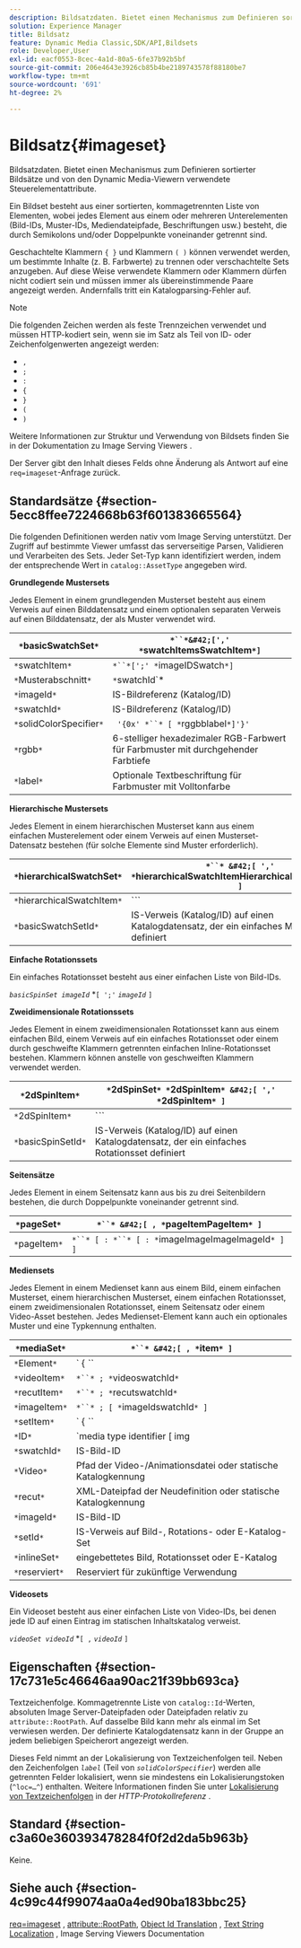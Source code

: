 ```yaml
---
description: Bildsatzdaten. Bietet einen Mechanismus zum Definieren sortierter Bildsätze und von den Dynamic Media-Viewern verwendete Steuerelementattribute.
solution: Experience Manager
title: Bildsatz
feature: Dynamic Media Classic,SDK/API,Bildsets
role: Developer,User
exl-id: eacf0553-8cec-4a1d-80a5-6fe37b92b5bf
source-git-commit: 206e4643e3926cb85b4be2189743578f88180be7
workflow-type: tm+mt
source-wordcount: '691'
ht-degree: 2%

---
```


# Bildsatz{#imageset}

Bildsatzdaten. Bietet einen Mechanismus zum Definieren sortierter Bildsätze und von den Dynamic Media-Viewern verwendete Steuerelementattribute.

Ein Bildset besteht aus einer sortierten, kommagetrennten Liste von Elementen, wobei jedes Element aus einem oder mehreren Unterelementen (Bild-IDs, Muster-IDs, Mediendateipfade, Beschriftungen usw.) besteht, die durch Semikolons und/oder Doppelpunkte voneinander getrennt sind.

Geschachtelte Klammern `{ }` und Klammern `( )` können verwendet werden, um bestimmte Inhalte (z. B. Farbwerte) zu trennen oder verschachtelte Sets anzugeben. Auf diese Weise verwendete Klammern oder Klammern dürfen nicht codiert sein und müssen immer als übereinstimmende Paare angezeigt werden. Andernfalls tritt ein Katalogparsing-Fehler auf.

>[!NOTE]
>
>Die folgenden Zeichen werden als feste Trennzeichen verwendet und müssen HTTP-kodiert sein, wenn sie im Satz als Teil von ID- oder Zeichenfolgenwerten angezeigt werden:
>
>* `,`
>* `;`
>* `:`
>* `{`
>* `}`
>* `(`
>* `)`



Weitere Informationen zur Struktur und Verwendung von Bildsets finden Sie in der Dokumentation zu Image Serving Viewers .

Der Server gibt den Inhalt dieses Felds ohne Änderung als Antwort auf eine `req=imageset`-Anfrage zurück.

## Standardsätze {#section-5ecc8ffee7224668b63f601383665564}

Die folgenden Definitionen werden nativ vom Image Serving unterstützt. Der Zugriff auf bestimmte Viewer umfasst das serverseitige Parsen, Validieren und Verarbeiten des Sets. Jeder Set-Typ kann identifiziert werden, indem der entsprechende Wert in `catalog::AssetType` angegeben wird.

**Grundlegende Mustersets**

Jedes Element in einem grundlegenden Musterset besteht aus einem Verweis auf einen Bilddatensatz und einem optionalen separaten Verweis auf einen Bilddatensatz, der als Muster verwendet wird.

| `*`basicSwatchSet`*` | `*``*&#42;[',' *`swatchItemsSwatchItem`*]` |
|---|---|
| `*`swatchItem`*` | `*``*[';' *`imageIDSwatch`*]` |
| `*`Musterabschnitt`*` | `*`swatchId`*|solidColorSpecifier` |
| `*`imageId`*` | IS-Bildreferenz (Katalog/ID) |
| `*`swatchId`*` | IS-Bildreferenz (Katalog/ID) |
| `*`solidColorSpecifier`*` | ` '{0x' *``* [ *`rggbblabel`*]'}'` |
| `*`rgbb`*` | 6-stelliger hexadezimaler RGB-Farbwert für Farbmuster mit durchgehender Farbtiefe |
| `*`label`*` | Optionale Textbeschriftung für Farbmuster mit Volltonfarbe |

**Hierarchische Mustersets**

Jedes Element in einem hierarchischen Musterset kann aus einem einfachen Musterelement oder einem Verweis auf einen Musterset-Datensatz bestehen (für solche Elemente sind Muster erforderlich).

| `*`hierarchicalSwatchSet`*` | `*``* &#42;[ ',' *`hierarchicalSwatchItemHierarchicalSwatchItem`* ]` |
|---|---|
| `*`hierarchicalSwatchItem`*` | `*``* | { *``* ';' *`swatchItemBasicSwatchSetIdswatch`* }` |
| `*`basicSwatchSetId`*` | IS-Verweis (Katalog/ID) auf einen Katalogdatensatz, der ein einfaches Musterset definiert |

**Einfache Rotationssets**

Ein einfaches Rotationsset besteht aus einer einfachen Liste von Bild-IDs.

*`basicSpinSet imageId`*  *`[ ';'`  *`imageId`* `]`

**Zweidimensionale Rotationssets**

Jedes Element in einem zweidimensionalen Rotationsset kann aus einem einfachen Bild, einem Verweis auf ein einfaches Rotationsset oder einem durch geschweifte Klammern getrennten einfachen Inline-Rotationsset bestehen. Klammern können anstelle von geschweiften Klammern verwendet werden.

| `*`2dSpinItem`*` | `*`2dSpinSet`* *`2dSpinItem`* &#42;[ ',' *`2dSpinItem`* ]` |
|---|---|
| `*`2dSpinItem`*` | `*``* | { '{' *``* '}' } | *`imageIdbasicSpinSetbasicSpinSetId`*` |
| `*`basicSpinSetId`*` | IS-Verweis (Katalog/ID) auf einen Katalogdatensatz, der ein einfaches Rotationsset definiert |

**Seitensätze**

Jedes Element in einem Seitensatz kann aus bis zu drei Seitenbildern bestehen, die durch Doppelpunkte voneinander getrennt sind.

| `*`pageSet`*` | `*``* &#42;[ , *`pageItemPageItem`* ]` |
|---|---|
| `*`pageItem`*` | `*``* [ : *``* [ : *`imageImageImageImageId`* ] ]` |

**Mediensets**

Jedes Element in einem Medienset kann aus einem Bild, einem einfachen Musterset, einem hierarchischen Musterset, einem einfachen Rotationsset, einem zweidimensionalen Rotationsset, einem Seitensatz oder einem Video-Asset bestehen. Jedes Medienset-Element kann auch ein optionales Muster und eine Typkennung enthalten.

| `*`mediaSet`*` | `*``* &#42;[ , *`item`* ]` |
|---|---|
| `*`Element`*` | ` { *``* | *``* | *``*}} | *``* } [ ; [ *``* ] [ ; [ *`videoItemRecutImageItemItemItemItemIDpreserve`* ] ] ]` |
| `*`videoItem`*` | `*``* ; *`videoswatchId`*` |
| `*`recutItem`*` | `*``* ; *`recutswatchId`*` |
| `*`imageItem`*` | `*``* ; [ *`imageIdswatchId`* ]` |
| `*`setItem`*` | ` { *``* | { '{' *``* '}' } } ; *`setIdinlineSetswatchId`*` |
| `*`ID`*` | `media type identifier [ img | basic | advanced_image | img | img_set | advanced_imageset | advanced_swatchset | spin | video ]` |
| `*`swatchId`*` | IS-Bild-ID |
| `*`Video`*` | Pfad der Video-/Animationsdatei oder statische Katalogkennung |
| `*`recut`*` | XML-Dateipfad der Neudefinition oder statische Katalogkennung |
| `*`imageId`*` | IS-Bild-ID |
| `*`setId`*` | IS-Verweis auf Bild-, Rotations- oder E-Katalog-Set |
| `*`inlineSet`*` | eingebettetes Bild, Rotationsset oder E-Katalog |
| `*`reserviert`*` | Reserviert für zukünftige Verwendung |

**Videosets**

Ein Videoset besteht aus einer einfachen Liste von Video-IDs, bei denen jede ID auf einen Eintrag im statischen Inhaltskatalog verweist.

*`videoSet videoId`*  *`[ ,`  *`videoId`* `]`

## Eigenschaften {#section-17c731e5c46646aa90ac21f39bb693ca}

Textzeichenfolge. Kommagetrennte Liste von `catalog::Id`-Werten, absoluten Image Server-Dateipfaden oder Dateipfaden relativ zu `attribute::RootPath`. Auf dasselbe Bild kann mehr als einmal im Set verwiesen werden. Der definierte Katalogdatensatz kann in der Gruppe an jedem beliebigen Speicherort angezeigt werden.

Dieses Feld nimmt an der Lokalisierung von Textzeichenfolgen teil. Neben den Zeichenfolgen *`label`* (Teil von *`solidColorSpecifier`*) werden alle getrennten Felder lokalisiert, wenn sie mindestens ein Lokalisierungstoken (`^loc=…^`) enthalten. Weitere Informationen finden Sie unter [Lokalisierung von Textzeichenfolgen](/help/aem-is-ir-api/is-api/http-ref/image-serving-api-ref/c-http-protocol-reference/c-syntax-and-features/r-text-string-localization.md) in der *HTTP-Protokollreferenz* .

## Standard {#section-c3a60e360393478284f0f2d2da5b963b}

Keine.

## Siehe auch {#section-4c99c44f99074aa0a4ed90ba183bbc25}

[req=imageset](/help/aem-is-ir-api/is-api/http-ref/image-serving-api-ref/c-http-protocol-reference/c-command-reference/r-req/r-req.md) ,  [attribute::RootPath](/help/aem-is-ir-api/is-api/image-catalog/image-serving-api-ref/c-image-catalog-reference/c-attributes-reference/r-rootpath.md),  [Object Id Translation](/help/aem-is-ir-api/is-api/http-ref/image-serving-api-ref/c-http-protocol-reference/c-syntax-and-features/r-object-id-translation.md) ,  [Text String Localization](/help/aem-is-ir-api/is-api/http-ref/image-serving-api-ref/c-http-protocol-reference/c-syntax-and-features/r-text-string-localization.md) , Image Serving Viewers Documentation
